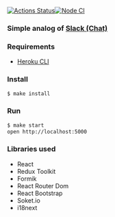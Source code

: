 [![Actions Status](https://github.com/DrannikovVladimir/frontend-project-lvl4/workflows/hexlet-check/badge.svg)](https://github.com/DrannikovVladimir/frontend-project-lvl4/actions)[![Node CI](https://github.com/DrannikovVladimir/frontend-project-lvl4/actions/workflows/nodejs.yml/badge.svg)](https://github.com/DrannikovVladimir/frontend-project-lvl4/actions/workflows/nodejs.yml)
   
### Simple analog of [Slack (Chat)](https://stark-savannah-34514.herokuapp.com/)   

### Requirements

* [Heroku CLI](https://devcenter.heroku.com/articles/heroku-cli)   

### Install   
```sh
$ make install
```   
   
### Run   
```sh
$ make start   
open http://localhost:5000
```   

### Libraries used  

* React   
* Redux Toolkit   
* Formik   
* React Router Dom   
* React Bootstrap   
* Soket.io   
* i18next
   
